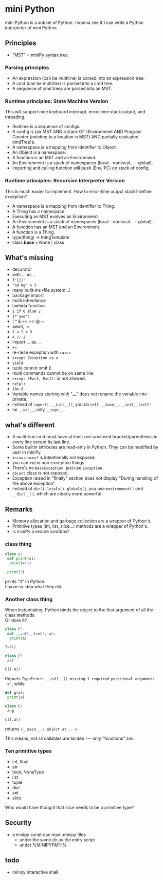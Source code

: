 # mini Python
mini Python is a subset of Python. I wanna see if I can write a Python interpreter of mini Python.  

## Principles
- "MST" = miniPy syntax tree

### Parsing principles
- An expression (can be multiline) is parsed into an expression tree.  
- A cmd (can be multiline) is parsed into a cmd tree.  
- A sequence of cmd trees are parsed into an MST.  

### Runtime principles: State Machine Version
This will support nice keyboard interrupt, error-time stack output, and threading. 
- Runtime is a sequence of configs. 
- A config is (an MST AND a stack OF (Environment AND Program Counter (pointing to a location in MST) AND partially evaluated cmdTree)s.  
- A namespace is a mapping from Identifier to Object. 
- An Object is a namespace.  
- A function is an MST and an Environment.  
- An Environment is a stack of namespaces (local - nonlocal... - global). 
- Importing and calling function will push (Env, PC) on stack of config. 

### Runtime principles: Recursive Interpreter Version
This is much easier to implement. 
How to error-time output stack? define exception? 
- A namespace is a mapping from Identifier to Thing. 
- A Thing has a namespace.  
- Executing an MST evolves an Environment. 
- An Environment is a stack of namespaces (local - nonlocal... - global). 
- A function has an MST and an Environment.  
- A function is a Thing. 
- type(thing) -> thingTemplate
- class.__base__ = None | class

## What's missing
- decorator
- with ... as ...
- `f'{1}'`
- `'%d kg' % 3`
- many built-ins (file system...)
- package import
- multi inheritance
- lambda function
- `1 if 0 else 2`
- `[*'asd']`
- | ^ & << >> @ ~
- await, :=
- `1 < 2 < 3`
- `4 // 2`
- import ... as ...
- `+=`
- re-raise exception with `raise`
- `except Exception as e`
- `yield`
- tuple cannot omit ()
- multi commands cannot be on same line
- `except (Exc1, Exc2):` is not allowed. 
- `help()`
- `10e-5`
- Variable names starting with "__" does not rename the variable into private. 
- Instead of `super().__init__()`, you do `self.__base__.__init__(self)`
- no `__str__`, only `__repr__`. 

## what's different
- A multi-line cmd must have at least one unclosed bracket/parenthesis in every line except its last line.  
- Some builtin attributes are read-only in Python. They can be modified by user in miniPy. 
- `isinstanceof` is intentionally not exposed. 
- you can `raise` non-exception things. 
- There's no `BaseException`. just use `Exception`. 
- `object` class is not exposed. 
- Exception raised in "finally" section does not display "During handling of the above exception". 
- Instead of `dir()`, `locals()`, `globals()`, you use `environment()` and `__dict__()`, which are clearly more powerful. 

## Remarks
- Memory allocation and garbage collection are a wrapper of Python's. 
- Primitive types (int, list, slice...) methods are a wrapper of Python's. 
- Is miniPy a secure sandbox? 

### class thing
```python
class c:
 def print(x):
  print(x+1)

 print(3)
```
prints "4" in Python.  
I have no idea what they did. 

### Another class thing
When instantiating, Python binds the object to the first argument of all the class methods.  
Or does it?  
```python
class F:
 def __call__(self, a):
  print(a)

f=F()

class C:
 a=f

C().a()
```
Reports `TypeError: __call__() missing 1 required positional argument: 'a'`, while  
```python
def g(x):
 print(x)

class C:
 a=g

c().a()
```
returns `<__main__.c object at ...>`

This means, not all callables are binded --- only "functions" are. 

### Ten primitive types
- int, float
- str
- bool, NoneType
- list
- tuple
- dict
- set
- slice

Who would have thought that slice needs to be a primitive type? 

## Security
- a minipy script can read .minipy files
  - under the same dir as the entry script
  - under %MINIPYPATH%

## todo
- minipy interactive shell
